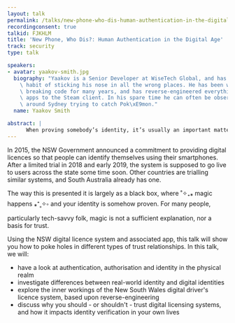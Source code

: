 ```yaml
---
layout: talk
permalink: /talks/new-phone-who-dis-human-authentication-in-the-digital-age
recordingconsent: true
talkid: FJKHLM
title: 'New Phone, Who Dis?: Human Authentication in the Digital Age'
track: security
type: talk

speakers:
- avatar: yaakov-smith.jpg
  biography: "Yaakov is a Senior Developer at WiseTech Global, and has an unfortunate\
    \ habit of sticking his nose in all the wrong places. He has been writing and\
    \ breaking code for many years, and has reverse-engineered everything from mobile\
    \ apps to the Steam client. In his spare time he can often be observed roving\
    \ around Sydney trying to catch Pok\xE9mon."
  name: Yaakov Smith

abstract: | 
      When proving somebody’s identity, it’s usually an important matter and critical to get right. With digital licences springing up around the globe, including here in New South Wales, how can we be sure that the computer is telling the truth? Does digitising the process actually improve it?
---
```


In 2015, the NSW Government announced a commitment to providing digital licences so that people can identify themselves using their smartphones. After a limited trial in 2018 and early 2019, the system is supposed to go live to users across the state some time soon. Other countries are trialling similar systems, and South Australia already has one.

The way this is presented it is largely as a black box, where ˚✧₊⁎ magic happens ⁎⁺˳✧༚ and your identity is somehow proven. For many people, particularly tech-savvy folk, magic is not a sufficient explanation, nor a basis for trust.

Using the NSW digital licence system and associated app, this talk will show you how to poke holes in different types of trust relationships. In this talk, we will:

* have a look at authentication, authorisation and identity in the physical realm
* investigate differences between real-world identity and digital identities
* explore the inner workings of the New South Wales digital driver's licence system, based upon reverse-engineering
* discuss why you should - or shouldn't - trust digital licensing systems, and how it impacts identity verification in your own lives
